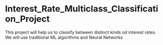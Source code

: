 # Interest_Rate_Multiclass_Classification_Project
This project will help us to classify between distinct kinds od interest rates. We will use traditional ML algorithms and Neural Networks
